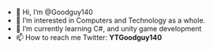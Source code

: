 - 👋 Hi, I’m @Goodguy140
- 👀 I’m interested in Computers and Technology as a whole.
- 🌱 I’m currently learning C#, and unity game development
- 📫 How to reach me Twitter: **YTGoodguy140**
